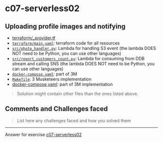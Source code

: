 # c07-serverless02

## Uploading profile images and notifying 

- [terraform/_provider.tf](terraform/_provider.tf)
- [`terraform/main.yaml`](terraform/main.yaml): terraform code for all resources
- [`src/photo_handler.py`](src/): Lambda for handling S3 event (the lambda DOES NOT need to be Python, you can use other languages)
- [`src/report_customers_count.py`](src/): Lambda for consuming from DDB stream and calling SNS (the lambda DOES NOT need to be Python, you can use other languages)
- [`docker-compose.yaml`](docker-compose.yaml): part of 3M 
- [`Makefile`](Makefile): 3 Musketeers implementation
- [docker-compose.yaml](docker-compose.yaml): part of 3M implementation

> Solution might contain other files than the ones listed above.

## Comments and Challenges faced

> List here any challenges faced and how you solved them


<!-- Don't change anything below this point-->
<!-- Before commiting, remove both commented lines--> 
***
Answer for exercise [c07-serverless02](https://github.com/devopsacademyau/academy/blob/93f719d1800982e0f6dde67df4bf48b7bd6ff2ce/classes/07class/exercises/c07-serverless01/README.md)
